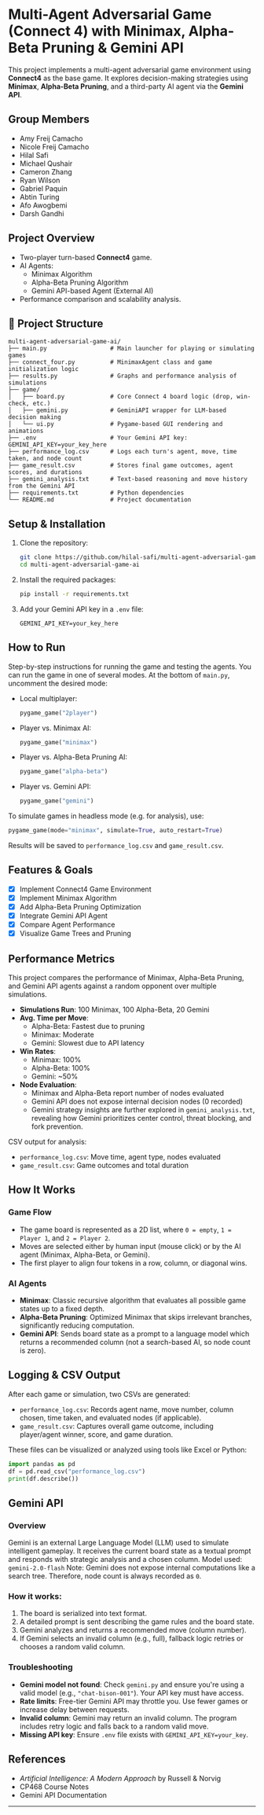# Multi-Agent Adversarial Game (Connect 4) with Minimax, Alpha-Beta Pruning & Gemini API

This project implements a multi-agent adversarial game environment using **Connect4** as the base game. It explores decision-making strategies using **Minimax**, **Alpha-Beta Pruning**, and a third-party AI agent via the **Gemini API**.

## Group Members
- Amy Freij Camacho
- Nicole Freij Camacho
- Hilal Safi
- Michael Qushair
- Cameron Zhang
- Ryan Wilson
- Gabriel Paquin
- Abtin Turing
- Afo Awogbemi
- Darsh Gandhi

## Project Overview

- Two-player turn-based **Connect4** game.
- AI Agents:
  - Minimax Algorithm
  - Alpha-Beta Pruning Algorithm
  - Gemini API-based Agent (External AI)
- Performance comparison and scalability analysis.

## 📁 Project Structure

```
multi-agent-adversarial-game-ai/
├── main.py                  # Main launcher for playing or simulating games
├── connect_four.py          # MinimaxAgent class and game initialization logic
├── results.py               # Graphs and performance analysis of simulations
├── game/
│   ├── board.py             # Core Connect 4 board logic (drop, win-check, etc.)
│   ├── gemini.py            # GeminiAPI wrapper for LLM-based decision making
│   └── ui.py                # Pygame-based GUI rendering and animations
├── .env                     # Your Gemini API key: GEMINI_API_KEY=your_key_here
├── performance_log.csv      # Logs each turn's agent, move, time taken, and node count
├── game_result.csv          # Stores final game outcomes, agent scores, and durations
├── gemini_analysis.txt      # Text-based reasoning and move history from the Gemini API
├── requirements.txt         # Python dependencies
└── README.md                # Project documentation
```

## Setup & Installation

1. Clone the repository:
   ```bash
   git clone https://github.com/hilal-safi/multi-agent-adversarial-game-ai.git
   cd multi-agent-adversarial-game-ai
   ```

2. Install the required packages:
   ```bash
   pip install -r requirements.txt
   ```

3. Add your Gemini API key in a `.env` file:
   ```
   GEMINI_API_KEY=your_key_here
   ```

## How to Run

Step-by-step instructions for running the game and testing the agents.
You can run the game in one of several modes. At the bottom of `main.py`, uncomment the desired mode:

- Local multiplayer:
  ```python
  pygame_game("2player")
  ```

- Player vs. Minimax AI:
  ```python
  pygame_game("minimax")
  ```

- Player vs. Alpha-Beta Pruning AI:
  ```python
  pygame_game("alpha-beta")
  ```

- Player vs. Gemini API:
  ```python
  pygame_game("gemini")
  ```

To simulate games in headless mode (e.g. for analysis), use:
```python
pygame_game(mode="minimax", simulate=True, auto_restart=True)
```

Results will be saved to `performance_log.csv` and `game_result.csv`.

## Features & Goals

- [x] Implement Connect4 Game Environment  
- [x] Implement Minimax Algorithm  
- [x] Add Alpha-Beta Pruning Optimization  
- [x] Integrate Gemini API Agent  
- [x] Compare Agent Performance  
- [x] Visualize Game Trees and Pruning  

## Performance Metrics

This project compares the performance of Minimax, Alpha-Beta Pruning, and Gemini API agents against a random opponent over multiple simulations.

- **Simulations Run**: 100 Minimax, 100 Alpha-Beta, 20 Gemini
- **Avg. Time per Move**:
  - Alpha-Beta: Fastest due to pruning
  - Minimax: Moderate
  - Gemini: Slowest due to API latency
- **Win Rates**:
  - Minimax: 100%
  - Alpha-Beta: 100%
  - Gemini: ~50%
- **Node Evaluation**:
  - Minimax and Alpha-Beta report number of nodes evaluated
  - Gemini API does not expose internal decision nodes (0 recorded)
  - Gemini strategy insights are further explored in `gemini_analysis.txt`, revealing how Gemini prioritizes center control, threat blocking, and fork prevention.

CSV output for analysis:
- `performance_log.csv`: Move time, agent type, nodes evaluated
- `game_result.csv`: Game outcomes and total duration

## How It Works

### Game Flow
- The game board is represented as a 2D list, where `0 = empty`, `1 = Player 1`, and `2 = Player 2`.
- Moves are selected either by human input (mouse click) or by the AI agent (Minimax, Alpha-Beta, or Gemini).
- The first player to align four tokens in a row, column, or diagonal wins.

### AI Agents
- **Minimax**: Classic recursive algorithm that evaluates all possible game states up to a fixed depth.
- **Alpha-Beta Pruning**: Optimized Minimax that skips irrelevant branches, significantly reducing computation.
- **Gemini API**: Sends board state as a prompt to a language model which returns a recommended column (not a search-based AI, so node count is zero).

## Logging & CSV Output

After each game or simulation, two CSVs are generated:
- `performance_log.csv`: Records agent name, move number, column chosen, time taken, and evaluated nodes (if applicable).
- `game_result.csv`: Captures overall game outcome, including player/agent winner, score, and game duration.

These files can be visualized or analyzed using tools like Excel or Python:

```python
import pandas as pd
df = pd.read_csv("performance_log.csv")
print(df.describe())
```

## Gemini API

### Overview
Gemini is an external Large Language Model (LLM) used to simulate intelligent gameplay. It receives the current board state as a textual prompt and responds with strategic analysis and a chosen column.
Model used: `gemini-2.0-flash`
Note: Gemini does not expose internal computations like a search tree. Therefore, node count is always recorded as `0`.

### How it works:
  1. The board is serialized into text format.
  2. A detailed prompt is sent describing the game rules and the board state.
  3. Gemini analyzes and returns a recommended move (column number).
  4. If Gemini selects an invalid column (e.g., full), fallback logic retries or chooses a random valid column.

### Troubleshooting

- **Gemini model not found**: Check `gemini.py` and ensure you're using a valid model (e.g., `"chat-bison-001"`). Your API key must have access.
- **Rate limits**: Free-tier Gemini API may throttle you. Use fewer games or increase delay between requests.
- **Invalid column**: Gemini may return an invalid column. The program includes retry logic and falls back to a random valid move.
- **Missing API key**: Ensure `.env` file exists with `GEMINI_API_KEY=your_key`.

## References

- _Artificial Intelligence: A Modern Approach_ by Russell & Norvig  
- CP468 Course Notes
- Gemini API Documentation  

---
